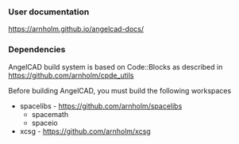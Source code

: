 ### User documentation ###

https://arnholm.github.io/angelcad-docs/


### Dependencies ###

AngelCAD build system is based on Code::Blocks
as described in https://github.com/arnholm/cpde_utils

Before building AngelCAD, you must build the following workspaces

* spacelibs - https://github.com/arnholm/spacelibs
   - spacemath
   - spaceio
* xcsg - https://github.com/arnholm/xcsg


